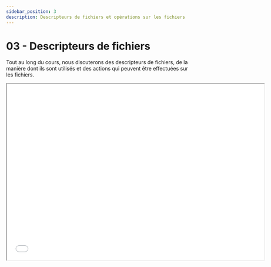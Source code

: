 ```yaml
---
sidebar_position: 3
description: Descripteurs de fichiers et opérations sur les fichiers
---
```


# 03 - Descripteurs de fichiers

Tout au long du cours, nous discuterons des descripteurs de fichiers, de la manière dont ils sont utilisés et des actions qui peuvent être effectuées sur les fichiers.

<iframe src="/cours/sde2_3.pdf" loading="lazy" width="700" height="480">
    Impossible d'afficher le fichier pdf, vous pouvez 
    <a href="/cours/sde2_3.pdf">télécharger les diapositives</a>.
</iframe>
